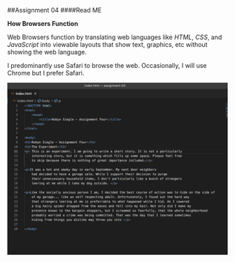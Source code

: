 ##Assignment 04
####Read ME

**How Browsers Function**

Web Browsers function by translating web languages like *HTML*, *CSS*, and *JavaScript* into viewable layouts that show text, graphics, etc without showing the web language.

I predominantly use Safari to browse the web. Occasionally, I will use Chrome but I prefer Safari.

![Screenshot from Tutorial](./Images/screenshot4.jpg)
